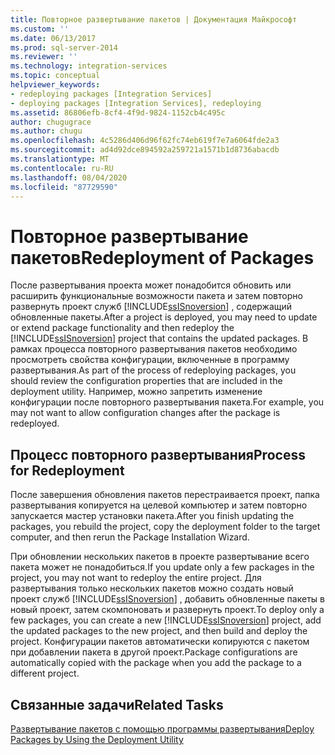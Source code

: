 ```yaml
---
title: Повторное развертывание пакетов | Документация Майкрософт
ms.custom: ''
ms.date: 06/13/2017
ms.prod: sql-server-2014
ms.reviewer: ''
ms.technology: integration-services
ms.topic: conceptual
helpviewer_keywords:
- redeploying packages [Integration Services]
- deploying packages [Integration Services], redeploying
ms.assetid: 86806efb-8cf4-4f9d-9824-1152cb4c495c
author: chugugrace
ms.author: chugu
ms.openlocfilehash: 4c5286d406d96f62fc74eb619f7e7a6064fde2a3
ms.sourcegitcommit: ad4d92dce894592a259721a1571b1d8736abacdb
ms.translationtype: MT
ms.contentlocale: ru-RU
ms.lasthandoff: 08/04/2020
ms.locfileid: "87729590"
---
```

# <a name="redeployment-of-packages"></a><span data-ttu-id="c9f4a-102">Повторное развертывание пакетов</span><span class="sxs-lookup"><span data-stu-id="c9f4a-102">Redeployment of Packages</span></span>
  <span data-ttu-id="c9f4a-103">После развертывания проекта может понадобится обновить или расширить функциональные возможности пакета и затем повторно развернуть проект служб [!INCLUDE[ssISnoversion](../includes/ssisnoversion-md.md)] , содержащий обновленные пакеты.</span><span class="sxs-lookup"><span data-stu-id="c9f4a-103">After a project is deployed, you may need to update or extend package functionality and then redeploy the [!INCLUDE[ssISnoversion](../includes/ssisnoversion-md.md)] project that contains the updated packages.</span></span> <span data-ttu-id="c9f4a-104">В рамках процесса повторного развертывания пакетов необходимо просмотреть свойства конфигурации, включенные в программу развертывания.</span><span class="sxs-lookup"><span data-stu-id="c9f4a-104">As part of the process of redeploying packages, you should review the configuration properties that are included in the deployment utility.</span></span> <span data-ttu-id="c9f4a-105">Например, можно запретить изменение конфигурации после повторного развертывания пакета.</span><span class="sxs-lookup"><span data-stu-id="c9f4a-105">For example, you may not want to allow configuration changes after the package is redeployed.</span></span>  
  
## <a name="process-for-redeployment"></a><span data-ttu-id="c9f4a-106">Процесс повторного развертывания</span><span class="sxs-lookup"><span data-stu-id="c9f4a-106">Process for Redeployment</span></span>  
 <span data-ttu-id="c9f4a-107">После завершения обновления пакетов перестраивается проект, папка развертывания копируется на целевой компьютер и затем повторно запускается мастер установки пакета.</span><span class="sxs-lookup"><span data-stu-id="c9f4a-107">After you finish updating the packages, you rebuild the project, copy the deployment folder to the target computer, and then rerun the Package Installation Wizard.</span></span>  
  
 <span data-ttu-id="c9f4a-108">При обновлении нескольких пакетов в проекте развертывание всего пакета может не понадобиться.</span><span class="sxs-lookup"><span data-stu-id="c9f4a-108">If you update only a few packages in the project, you may not want to redeploy the entire project.</span></span> <span data-ttu-id="c9f4a-109">Для развертывания только нескольких пакетов можно создать новый проект служб [!INCLUDE[ssISnoversion](../includes/ssisnoversion-md.md)] , добавить обновленные пакеты в новый проект, затем скомпоновать и развернуть проект.</span><span class="sxs-lookup"><span data-stu-id="c9f4a-109">To deploy only a few packages, you can create a new [!INCLUDE[ssISnoversion](../includes/ssisnoversion-md.md)] project, add the updated packages to the new project, and then build and deploy the project.</span></span> <span data-ttu-id="c9f4a-110">Конфигурации пакетов автоматически копируются с пакетом при добавлении пакета в другой проект.</span><span class="sxs-lookup"><span data-stu-id="c9f4a-110">Package configurations are automatically copied with the package when you add the package to a different project.</span></span>  
  
## <a name="related-tasks"></a><span data-ttu-id="c9f4a-111">Связанные задачи</span><span class="sxs-lookup"><span data-stu-id="c9f4a-111">Related Tasks</span></span>  
 [<span data-ttu-id="c9f4a-112">Развертывание пакетов с помощью программы развертывания</span><span class="sxs-lookup"><span data-stu-id="c9f4a-112">Deploy Packages by Using the Deployment Utility</span></span>](../../2014/integration-services/deploy-packages-by-using-the-deployment-utility.md)  
  
  
